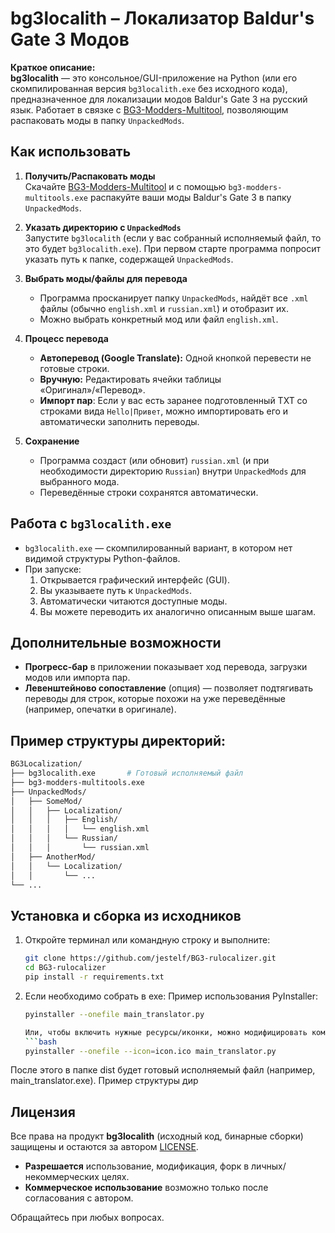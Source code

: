 # bg3localith – Локализатор Baldur's Gate 3 Модов

**Краткое описание:**  
**bg3localith** — это консольное/GUI-приложение на Python (или его скомпилированная версия `bg3localith.exe` без исходного кода), предназначенное для локализации модов Baldur's Gate 3 на русский язык. Работает в связке с [BG3-Modders-Multitool](https://github.com/ShinyHobo/BG3-Modders-Multitool), позволяющим распаковать моды в папку `UnpackedMods`.

## Как использовать

1. **Получить/Распаковать моды**  
   Скачайте [BG3-Modders-Multitool](https://github.com/ShinyHobo/BG3-Modders-Multitool) и с помощью `bg3-modders-multitools.exe` распакуйте ваши моды Baldur's Gate 3 в папку `UnpackedMods`.

2. **Указать директорию с `UnpackedMods`**  
   Запустите `bg3localith` (если у вас собранный исполняемый файл, то это будет `bg3localith.exe`). При первом старте программа попросит указать путь к папке, содержащей `UnpackedMods`.  

3. **Выбрать моды/файлы для перевода**  
   - Программа просканирует папку `UnpackedMods`, найдёт все `.xml` файлы (обычно `english.xml` и `russian.xml`) и отобразит их.  
   - Можно выбрать конкретный мод или файл `english.xml`.  

4. **Процесс перевода**  
   - **Автоперевод (Google Translate):** Одной кнопкой перевести не готовые строки.  
   - **Вручную:** Редактировать ячейки таблицы «Оригинал»/«Перевод».  
   - **Импорт пар**: Если у вас есть заранее подготовленный TXT со строками вида `Hello|Привет`, можно импортировать его и автоматически заполнить переводы.

5. **Сохранение**  
   - Программа создаст (или обновит) `russian.xml` (и при необходимости директорию `Russian`) внутри `UnpackedMods` для выбранного мода.  
   - Переведённые строки сохранятся автоматически.

## Работа с `bg3localith.exe`

- `bg3localith.exe` — скомпилированный вариант, в котором нет видимой структуры Python-файлов.
- При запуске:
  1. Открывается графический интерфейс (GUI).
  2. Вы указываете путь к `UnpackedMods`.
  3. Автоматически читаются доступные моды.
  4. Вы можете переводить их аналогично описанным выше шагам.

## Дополнительные возможности

- **Прогресс-бар** в приложении показывает ход перевода, загрузки модов или импорта пар.  
- **Левенштейново сопоставление** (опция) — позволяет подтягивать переводы для строк, которые похожи на уже переведённые (например, опечатки в оригинале).

## Пример структуры директорий:
```bash
BG3Localization/
├── bg3localith.exe       # Готовый исполняемый файл
├── bg3-modders-multitools.exe
├── UnpackedMods/
│   ├── SomeMod/
│   │   ├── Localization/
│   │   │   ├── English/
│   │   │   │   └── english.xml
│   │   │   └── Russian/
│   │   │       └── russian.xml
│   ├── AnotherMod/
│   │   └── Localization/
│   │       └── ...
└── ...
```

## Установка и сборка из исходников

1. Откройте терминал или командную строку и выполните:
   ```bash
   git clone https://github.com/jestelf/BG3-rulocalizer.git
   cd BG3-rulocalizer
   pip install -r requirements.txt

2. Если необходимо собрать в exe:
   Пример использования PyInstaller:
    ```bash
    pyinstaller --onefile main_translator.py

   Или, чтобы включить нужные ресурсы/иконки, можно модифицировать команду:
    ```bash
    pyinstaller --onefile --icon=icon.ico main_translator.py
После этого в папке dist будет готовый исполняемый файл (например, main_translator.exe).
Пример структуры дир

## Лицензия

Все права на продукт **bg3localith** (исходный код, бинарные сборки) защищены и остаются за автором [LICENSE](./LICENSE).  
- **Разрешается** использование, модификация, форк в личных/некоммерческих целях.  
- **Коммерческое использование** возможно только после согласования с автором.  

Обращайтесь при любых вопросах.

